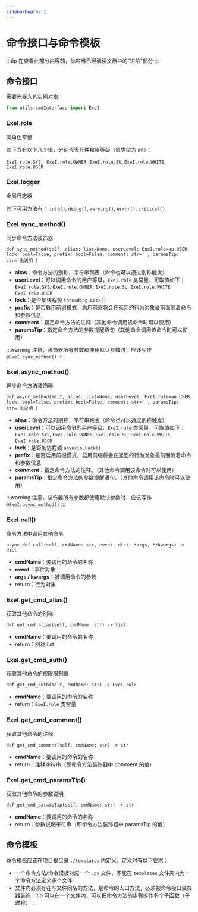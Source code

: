```yaml
---
sidebarDepth: 2
---
```


# 命令接口与命令模板

:::tip
在查看此部分内容前，你应当已经阅读文档中的“进阶”部分
:::

## 命令接口

需要先导入其实例对象：

```python
from utils.cmdInterface import ExeI
```


### **ExeI.role**
类角色常量

其下含有以下几个值，分别代表几种权限等级（值类型为 int）：

`ExeI.role.SYS`, ` ExeI.role.OWNER`, `ExeI.role.SU`, `ExeI.role.WHITE`, `ExeI.role.USER`




### **ExeI.logger**
全局日志器

其下可用方法有：
`info()`, `debug()`, `warning()`, `error()`, `critical()`





### **ExeI.sync_method()**
同步命令方法装饰器
<div v-highlight class="code-space">
<p class="code-header">
<code class="Python code">def sync_method(self, alias: list=None, userLevel: ExeI.role=au.USER, lock: bool=False, prefix: bool=False, comment: str='', paramsTip: str='无说明')</code>
</p>
</div>

- **alias**：命令方法的别称，字符串列表（命令也可以通过别称触发）
- **userLevel**：可以调用命令的用户等级，`ExeI.role` 类常量，可取值如下：`ExeI.role.SYS`, `ExeI.role.OWNER`, `ExeI.role.SU`, `ExeI.role.WHITE`, `ExeI.role.USER`
- **lock**：是否加线程锁 `threading.Lock()`
- **prefix**：是否启用前缀模式，启用前缀将会在返回的行为对象最前面附着命令和参数信息
- **comment**：指定命令方法的注释（其他命令调用该命令时可以使用）
- **paramsTip**：指定命令方法的参数提醒语句（其他命令调用该命令时可以使用）

:::warning
注意，装饰器所有参数都使用默认参数时，应该写作 `@ExeI.sync_method()`
:::



### **ExeI.async_method()**
异步命令方法装饰器
<div v-highlight class="code-space">
<p class="code-header">
<code class="Python code">def async_method(self, alias: list=None, userLevel: ExeI.role=au.USER, lock: bool=False, prefix: bool=False, comment: str='', paramsTip: str='无说明')</code>
</p>
</div>

- **alias**：命令方法的别称，字符串列表（命令也可以通过别称触发）
- **userLevel**：可以调用命令的用户等级，`ExeI.role` 类常量，可取值如下：`ExeI.role.SYS`, `ExeI.role.OWNER`, `ExeI.role.SU`, `ExeI.role.WHITE`, `ExeI.role.USER`
- **lock**：是否加协程锁 `asyncio.Lock()`
- **prefix**：是否启用前缀模式，启用前缀将会在返回的行为对象最前面附着命令和参数信息
- **comment**：指定命令方法的注释。（其他命令调用该命令时可以使用）
- **paramsTip**：指定命令方法的参数提醒语句。（其他命令调用该命令时可以使用）

:::warning
注意，装饰器所有参数都使用默认参数时，应该写作 `@ExeI.async_method()`
:::


### **ExeI.call()**
命令方法中调用其他命令
<div v-highlight class="code-space">
<p class="code-header">
<code class="Python code">async def call(self, cmdName: str, event: dict, *args, **kwargs) -> dict</code>
</p>
</div>

- **cmdName**：要调用的命令的名称
- **event**：事件对象
- **args / kwargs**：被调用命令的参数
- return：行为对象




### **ExeI.get_cmd_alias()**
获取其他命令的别称
<div v-highlight class="code-space">
<p class="code-header">
<code class="Python code">def get_cmd_alias(self, cmdName: str) -> list</code>
</p>
</div>

- **cmdName**：要调用的命令的名称
- return：别称 list




### **ExeI.get_cmd_auth()**
获取其他命令的权限限制值
<div v-highlight class="code-space">
<p class="code-header">
<code class="Python code">def get_cmd_auth(self, cmdName: str) -> ExeI.role</code>
</p>
</div>

- **cmdName**：要调用的命令的名称
- return：`ExeI.role` 类常量




### **ExeI.get_cmd_comment()**
获取其他命令的注释
<div v-highlight class="code-space">
<p class="code-header">
<code class="Python code">def get_cmd_comment(self, cmdName: str) -> str</code>
</p>
</div>

- **cmdName**：要调用的命令的名称
- return：注释字符串（即命令方法装饰器中 comment 的值）




### **ExeI.get_cmd_paramsTip()**
获取其他命令的参数说明
<div v-highlight class="code-space">
<p class="code-header">
<code class="Python code">def get_cmd_paramsTip(self, cmdName: str) -> str</code>
</p>
</div>

- **cmdName**：要调用的命令的名称
- return：参数说明字符串（即命令方法装饰器中 paramsTip 的值）




## 命令模板
命令模板应该在项目根目录 `./templates` 内定义。定义时有以下要求：
- 一个命令方法/命令模板对应一个 `.py` 文件，不能在 `templates` 文件夹内为一个命令方法定义多个文件
- 文件内必须存在与文件同名的方法，是命令的入口方法，必须被命令接口装饰器装饰
:::tip
可以在一个文件内，可以把命令方法的步骤拆作多个子函数（子过程）
:::